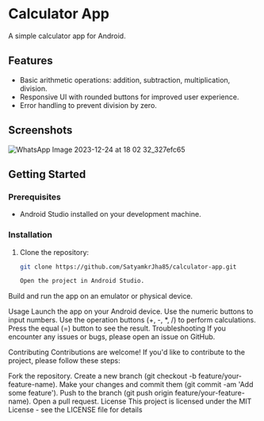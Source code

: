 # Calculator App

A simple calculator app for Android.

## Features

- Basic arithmetic operations: addition, subtraction, multiplication, division.
- Responsive UI with rounded buttons for improved user experience.
- Error handling to prevent division by zero.

## Screenshots

![WhatsApp Image 2023-12-24 at 18 02 32_327efc65](https://github.com/SatyamkrJha85/Calculator/assets/111700337/85286340-e4a5-4421-ae66-45e5ca9e61ef)


## Getting Started

### Prerequisites

- Android Studio installed on your development machine.

### Installation

1. Clone the repository:

   ```bash
   git clone https://github.com/SatyamkrJha85/calculator-app.git

   Open the project in Android Studio.

Build and run the app on an emulator or physical device.

Usage
Launch the app on your Android device.
Use the numeric buttons to input numbers.
Use the operation buttons (+, -, *, /) to perform calculations.
Press the equal (=) button to see the result.
Troubleshooting
If you encounter any issues or bugs, please open an issue on GitHub.

Contributing
Contributions are welcome! If you'd like to contribute to the project, please follow these steps:

Fork the repository.
Create a new branch (git checkout -b feature/your-feature-name).
Make your changes and commit them (git commit -am 'Add some feature').
Push to the branch (git push origin feature/your-feature-name).
Open a pull request.
License
This project is licensed under the MIT License - see the LICENSE file for details
